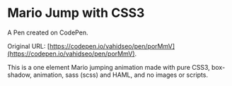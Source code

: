 # Mario Jump with CSS3

A Pen created on CodePen.

Original URL: [https://codepen.io/vahidseo/pen/porMmV](https://codepen.io/vahidseo/pen/porMmV).

This is a one element Mario jumping animation made with pure CSS3, box-shadow, animation, sass (scss) and HAML, and no images or scripts.
